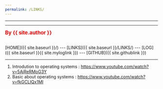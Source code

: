```yaml
---
permalink: /LINKS/
---
```


---
---
<span style="color:red; font-weight:bold; font-size:larger;">By {{ site.author }}</span>
<br><br>

[HOME]({{ site.baseurl }}/) --- 
[LINKS]({{ site.baseurl }}/LINKS/) --- 
[LOG]({{ site.baseurl }}{{ site.myloglink }}) --- 
[GITHUB]({{ site.githublink }})
<br>
<hr>



1. Introdution to operating systems : https://www.youtube.com/watch?v=5AjReRMoG3Y
2. Basic about operating systems : https://www.youtube.com/watch?v=fkGCLIQx1MI
